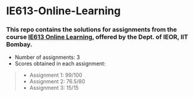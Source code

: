 # IE613-Online-Learning

### This repo contains the solutions for assignments from the course [IE613 Online Learning](https://www.youtube.com/playlist?list=PLOzRYVm0a65e3aS_ThcTu3xWKex9hzAJ-), offered by the Dept. of IEOR, IIT Bombay. 
- Number of assignments: 3
- Scores obtained in each assignment:
> - Assignment 1: 99/100
> - Assignment 2: 76.5/80
> - Assignment 3: 15/15
